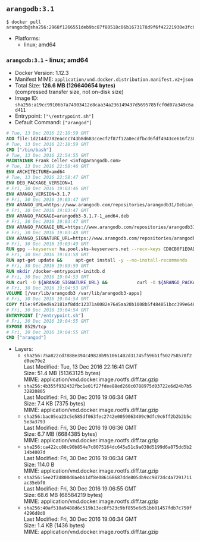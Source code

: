 ## `arangodb:3.1`

```console
$ docker pull arangodb@sha256:2968f1266551deb9bc87f80518c06b1673178d9f6f42221930e3fc0de8fbeecd
```

-	Platforms:
	-	linux; amd64

### `arangodb:3.1` - linux; amd64

-	Docker Version: 1.12.3
-	Manifest MIME: `application/vnd.docker.distribution.manifest.v2+json`
-	Total Size: **126.6 MB (126640654 bytes)**  
	(compressed transfer size, not on-disk size)
-	Image ID: `sha256:a19cc99106b7a74903412e8caa34a236149437d5695785fcf0d07a349c6ad411`
-	Entrypoint: `["\/entrypoint.sh"]`
-	Default Command: `["arangod"]`

```dockerfile
# Tue, 13 Dec 2016 22:10:59 GMT
ADD file:1d214d2782eaccc743b8d683ccecf2f87f12a0ecdfbcd6fdf4943ce616f23870 in / 
# Tue, 13 Dec 2016 22:10:59 GMT
CMD ["/bin/bash"]
# Tue, 13 Dec 2016 22:54:55 GMT
MAINTAINER Frank Celler <info@arangodb.com>
# Tue, 13 Dec 2016 22:58:46 GMT
ENV ARCHITECTURE=amd64
# Tue, 13 Dec 2016 22:58:47 GMT
ENV DEB_PACKAGE_VERSION=1
# Fri, 30 Dec 2016 19:03:46 GMT
ENV ARANGO_VERSION=3.1.7
# Fri, 30 Dec 2016 19:03:47 GMT
ENV ARANGO_URL=https://www.arangodb.com/repositories/arangodb31/Debian_8.0
# Fri, 30 Dec 2016 19:03:47 GMT
ENV ARANGO_PACKAGE=arangodb3-3.1.7-1_amd64.deb
# Fri, 30 Dec 2016 19:03:47 GMT
ENV ARANGO_PACKAGE_URL=https://www.arangodb.com/repositories/arangodb31/Debian_8.0/amd64/arangodb3-3.1.7-1_amd64.deb
# Fri, 30 Dec 2016 19:03:48 GMT
ENV ARANGO_SIGNATURE_URL=https://www.arangodb.com/repositories/arangodb31/Debian_8.0/amd64/arangodb3-3.1.7-1_amd64.deb.asc
# Fri, 30 Dec 2016 19:03:49 GMT
RUN gpg --keyserver ha.pool.sks-keyservers.net --recv-keys CD8CB0F1E0AD5B52E93F41E7EA93F5E56E751E9B
# Fri, 30 Dec 2016 19:03:58 GMT
RUN apt-get update &&     apt-get install -y --no-install-recommends         libjemalloc1 	libsnappy1         ca-certificates         pwgen         curl     &&     rm -rf /var/lib/apt/lists/*
# Fri, 30 Dec 2016 19:03:59 GMT
RUN mkdir /docker-entrypoint-initdb.d
# Fri, 30 Dec 2016 19:04:53 GMT
RUN curl -O ${ARANGO_SIGNATURE_URL} &&           curl -O ${ARANGO_PACKAGE_URL} &&             gpg --verify ${ARANGO_PACKAGE}.asc &&     (echo arangodb3 arangodb3/password password test | debconf-set-selections) &&     (echo arangodb3 arangodb3/password_again password test | debconf-set-selections) &&     DEBIAN_FRONTEND="noninteractive" dpkg -i ${ARANGO_PACKAGE} &&     rm -rf /var/lib/arangodb3/* &&     sed -ri         -e 's!127\.0\.0\.1!0.0.0.0!g'         -e 's!^(file\s*=).*!\1 -!'         -e 's!^#\s*uid\s*=.*!uid = arangodb!'         -e 's!^#\s*gid\s*=.*!gid = arangodb!'         /etc/arangodb3/arangod.conf     &&     DEBIAN_FRONTEND="noninteractive" apt-get purge -y --auto-remove ca-certificates &&     rm -f ${ARANGO_PACKAGE}*
# Fri, 30 Dec 2016 19:04:53 GMT
VOLUME [/var/lib/arangodb3 /var/lib/arangodb3-apps]
# Fri, 30 Dec 2016 19:04:54 GMT
COPY file:9f20ed9a2181af8ddc12371a0082e7645aa20b1008b5f484851bcc399e64801e in /entrypoint.sh 
# Fri, 30 Dec 2016 19:04:54 GMT
ENTRYPOINT ["/entrypoint.sh"]
# Fri, 30 Dec 2016 19:04:55 GMT
EXPOSE 8529/tcp
# Fri, 30 Dec 2016 19:04:55 GMT
CMD ["arangod"]
```

-	Layers:
	-	`sha256:75a822cd7888e394c49828b951061402d31745f596b1f502758570f2d0ee79e2`  
		Last Modified: Tue, 13 Dec 2016 22:16:41 GMT  
		Size: 51.4 MB (51363125 bytes)  
		MIME: application/vnd.docker.image.rootfs.diff.tar.gzip
	-	`sha256:4b355f932432fbc1e01f27fdee88ed260c0788975d03722e6d24b7b532820805`  
		Last Modified: Fri, 30 Dec 2016 19:06:34 GMT  
		Size: 7.4 KB (7375 bytes)  
		MIME: application/vnd.docker.image.rootfs.diff.tar.gzip
	-	`sha256:bac05ea23c5e585df063fec2742e0059063409c9dfc9c6ff2b2b2b5c5e3a3793`  
		Last Modified: Fri, 30 Dec 2016 19:06:36 GMT  
		Size: 6.7 MB (6684385 bytes)  
		MIME: application/vnd.docker.image.rootfs.diff.tar.gzip
	-	`sha256:ca422cc88c90b854e7c8075164dc645e51c9a038d5199d6a875dd5b214b4007d`  
		Last Modified: Fri, 30 Dec 2016 19:06:34 GMT  
		Size: 114.0 B  
		MIME: application/vnd.docker.image.rootfs.diff.tar.gzip
	-	`sha256:5ee2f2d800d0aebb1df8e086168687dde805db9cc9872dc4a7291711ac35ebf0`  
		Last Modified: Fri, 30 Dec 2016 19:06:55 GMT  
		Size: 68.6 MB (68584219 bytes)  
		MIME: application/vnd.docker.image.rootfs.diff.tar.gzip
	-	`sha256:40af510a9488d6c519b13ec8f523c9bf855e6d51bb01457fdb7c750f4296d8d0`  
		Last Modified: Fri, 30 Dec 2016 19:06:34 GMT  
		Size: 1.4 KB (1436 bytes)  
		MIME: application/vnd.docker.image.rootfs.diff.tar.gzip
